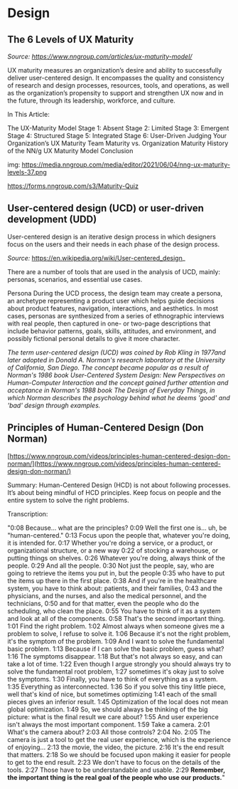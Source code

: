 # Design


## The 6 Levels of UX Maturity
_Source: https://www.nngroup.com/articles/ux-maturity-model/_


UX maturity measures an organization’s desire and ability to successfully deliver user-centered design. It encompasses the quality and consistency of research and design processes, resources, tools, and operations, as well as the organization’s propensity to support and strengthen UX now and in the future, through its leadership, workforce, and culture.

In This Article:

The UX-Maturity Model
Stage 1: Absent
Stage 2: Limited
Stage 3: Emergent
Stage 4: Structured
Stage 5: Integrated
Stage 6: User-Driven
Judging Your Organization’s UX Maturity
Team Maturity vs. Organization Maturity
History of the NN/g UX Maturity Model
Conclusion

img:
https://media.nngroup.com/media/editor/2021/06/04/nng-ux-maturity-levels-37.png 


https://forms.nngroup.com/s3/Maturity-Quiz 



## User-centered design (UCD) or user-driven development (UDD)


User-centered design is an iterative design process in which designers focus on the users and their needs in each phase of the design process.




_Source:_ https://en.wikipedia.org/wiki/User-centered_design_

There are a number of tools that are used in the analysis of UCD, mainly: personas, scenarios, and essential use cases.

Persona
During the UCD process, the design team may create a persona, an archetype representing a product user which helps guide decisions about product features, navigation, interactions, and aesthetics. In most cases, personas are synthesized from a series of ethnographic interviews with real people, then captured in one- or two-page descriptions that include behavior patterns, goals, skills, attitudes, and environment, and possibly fictional personal details to give it more character.


_The term user-centered design (UCD) was coined by Rob Kling in 1977and later adopted in Donald A. Norman's research laboratory at the University of California, San Diego. The concept became popular as a result of Norman's 1986 book User-Centered System Design: New Perspectives on Human-Computer Interaction and the concept gained further attention and acceptance in Norman's 1988 book The Design of Everyday Things, in which Norman describes the psychology behind what he deems 'good' and 'bad' design through examples._



## Principles of Human-Centered Design (Don Norman)

[https://www.nngroup.com/videos/principles-human-centered-design-don-norman/](https://www.nngroup.com/videos/principles-human-centered-design-don-norman/)

Summary: Human-Centered Design (HCD) is not about following processes. It’s about being mindful of HCD principles. Keep focus on people and the entire system to solve the right problems.


Transcription:

"0:08
Because... what are the principles?
0:09
Well the first one is... uh, be "human-centered."
0:13
Focus upon the people that, whatever you're doing, it is intended for.
0:17
Whether you're doing a service, or a product, or organizational structure, or a new way
0:22
of stocking a warehouse, or putting things on shelves.
0:26
Whatever you're doing, always think of the people.
0:29
And all the people.
0:30
Not just the people, say, who are going to retrieve the items you put in, but the people
0:35
who have to put the items up there in the first place.
0:38
And if you're in the healthcare system, you have to think about: patients, and their families,
0:43
and the physicians, and the nurses, and also the medical personnel, and the technicians,
0:50
and for that matter, even the people who do the scheduling, who clean the place.
0:55
You have to think of it as a system and look at all of the components.
0:58
That's the second important thing.
1:01
Find the right problem.
1:02
Almost always when someone gives me a problem to solve, I refuse to solve it.
1:06
Because it's not the right problem, it's the symptom of the problem.
1:09
And I want to solve the fundamental basic problem.
1:13
Because if I can solve the basic problem, guess what?
1:16
The symptoms disappear.
1:18
But that's not always so easy, and can take a lot of time.
1:22
Even though I argue strongly you should always try to solve the fundamental root problem,
1:27
sometimes it's okay just to solve the symptoms.
1:30
Finally, you have to think of everything as a system.
1:35
Everything as interconnected.
1:36
So if you solve this tiny little piece, well that's kind of nice, but sometimes optimizing
1:41
each of the small pieces gives an inferior result.
1:45
Optimization of the local does not mean global optimization.
1:49
So, we should always be thinking of the big picture: what is the final result we care about?
1:55
And user experience isn't always the most important component.
1:59
Take a camera.
2:01
What's the camera about?
2:03
All those controls?
2:04
No.
2:05
The camera is just a tool to get the real user experience, which is the experience of enjoying...
2:13
the movie, the video, the picture.
2:16
It's the end result that matters.
2:18
So we should be focused upon making it easier for people to get to the end result.
2:23
We don't have to focus on the details of the tools.
2:27
Those have to be understandable and usable.
2:29
**Remember, the important thing is the real goal of the people who use our products.**"